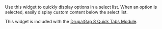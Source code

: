 Use this widget to quickly display options in a select list. When an option is selected, easily display custom content
below the select list.

This widget is included with the [DrupalGap 8 Quick Tabs Module](http://drupalgap.org/project/dg_quick_tabs).
